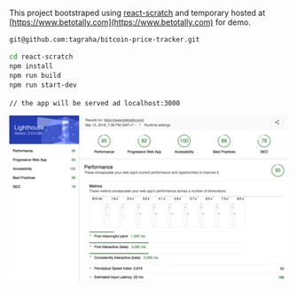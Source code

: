This project bootstraped using [react-scratch](https://github.com/tagraha/react-scratch) and temporary hosted at [https://www.betotally.com](https://www.betotally.com) for demo.

```bash
git@github.com:tagraha/bitcoin-price-tracker.git
```

```bash
cd react-scratch
npm install
npm run build
npm run start-dev

// the app will be served ad localhost:3000
```

![alt text](https://raw.githubusercontent.com/tagraha/bitcoin-price-tracker/master/github-images/lighthouse.png "Lighthousr score")